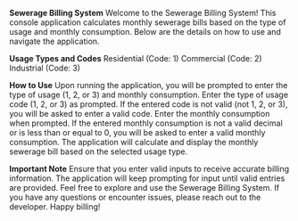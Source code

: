 **Sewerage Billing System**
Welcome to the Sewerage Billing System! This console application calculates monthly sewerage bills based on the type of usage and monthly consumption. Below are the details on how to use and navigate the application.

**Usage Types and Codes**
Residential (Code: 1)
Commercial (Code: 2)
Industrial (Code: 3)

**How to Use**
Upon running the application, you will be prompted to enter the type of usage (1, 2, or 3) and monthly consumption.
Enter the type of usage code (1, 2, or 3) as prompted.
If the entered code is not valid (not 1, 2, or 3), you will be asked to enter a valid code.
Enter the monthly consumption when prompted.
If the entered monthly consumption is not a valid decimal or is less than or equal to 0, you will be asked to enter a valid monthly consumption.
The application will calculate and display the monthly sewerage bill based on the selected usage type.

**Important Note**
Ensure that you enter valid inputs to receive accurate billing information.
The application will keep prompting for input until valid entries are provided.
Feel free to explore and use the Sewerage Billing System. If you have any questions or encounter issues, please reach out to the developer. Happy billing!

